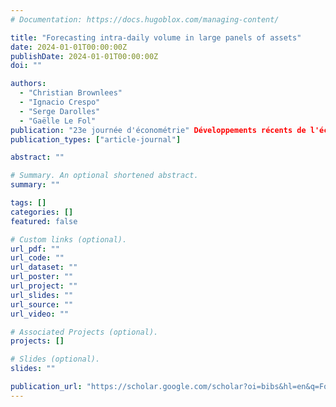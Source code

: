 ```yaml
---
# Documentation: https://docs.hugoblox.com/managing-content/

title: "Forecasting intra-daily volume in large panels of assets"
date: 2024-01-01T00:00:00Z
publishDate: 2024-01-01T00:00:00Z
doi: ""

authors:
  - "Christian Brownlees"
  - "Ignacio Crespo"
  - "Serge Darolles"
  - "Gaëlle Le Fol"
publication: "23e journée d'économétrie" Développements récents de l'économétrie appliquée …, 2024"
publication_types: ["article-journal"]

abstract: ""

# Summary. An optional shortened abstract.
summary: ""

tags: []
categories: []
featured: false

# Custom links (optional).
url_pdf: ""
url_code: ""
url_dataset: ""
url_poster: ""
url_project: ""
url_slides: ""
url_source: ""
url_video: ""

# Associated Projects (optional).
projects: []

# Slides (optional).
slides: ""

publication_url: "https://scholar.google.com/scholar?oi=bibs&hl=en&q=Forecasting+intra-daily+volume+in+large+panels+of+assets"
---
```


